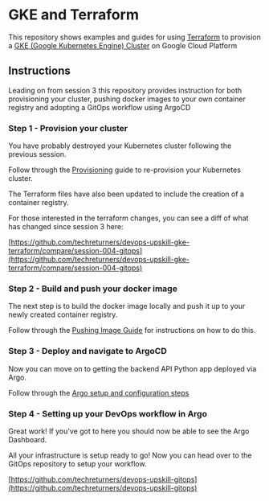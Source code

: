 # GKE and Terraform

This repository shows examples and guides for using [Terraform](https://terraform.io) to provision a [GKE (Google Kubernetes Engine) Cluster](https://cloud.google.com/kubernetes-engine) on Google Cloud Platform

## Instructions

Leading on from session 3 this repository provides instruction for both provisioning your cluster, pushing docker images to your own container registry and adopting a GitOps workflow using ArgoCD

### Step 1 - Provision your cluster

You have probably destroyed your Kubernetes cluster following the previous session. 

Follow through the [Provisioning](./docs/PROVISIONING.md) guide to re-provision your Kubernetes cluster.

The Terraform files have also been updated to include the creation of a container registry.

For those interested in the terraform changes, you can see a diff of what has changed since session 3 here:

[https://github.com/techreturners/devops-upskill-gke-terraform/compare/session-004-gitops](https://github.com/techreturners/devops-upskill-gke-terraform/compare/session-004-gitops)

### Step 2 - Build and push your docker image

The next step is to build the docker image locally and push it up to your newly created container registry.

Follow through the [Pushing Image Guide](./docs/PUSHINGIMAGE.md) for instructions on how to do this.

### Step 3 - Deploy and navigate to ArgoCD

Now you can move on to getting the backend API Python app deployed via Argo.

Follow through the [Argo setup and configuration steps](./docs/ARGO.md)

### Step 4 - Setting up your DevOps workflow in Argo

Great work! If you've got to here you should now be able to see the Argo Dashboard.

All your infrastructure is setup ready to go! Now you can head over to the GitOps repository to setup your workflow.

[https://github.com/techreturners/devops-upskill-gitops](https://github.com/techreturners/devops-upskill-gitops)
